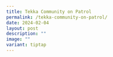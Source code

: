 ```yaml
---
title: Tekka Community on Patrol
permalink: /tekka-community-on-patrol/
date: 2024-02-04
layout: post
description: ""
image: ""
variant: tiptap
---
```

